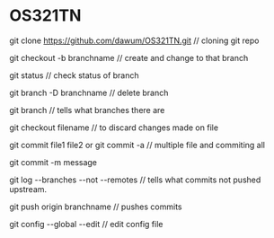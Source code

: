 # OS321TN
git clone https://github.com/dawum/OS321TN.git // cloning git repo

git checkout -b branchname // create and change to that branch

git status // check status of branch

git branch -D branchname // delete branch 

git branch // tells what branches there are 

git checkout filename // to discard changes made on file

git commit file1 file2 or git commit -a // multiple file and commiting all

git commit -m message 

git log --branches --not --remotes // tells what commits not pushed upstream.

git push origin branchname // pushes commits

git config --global --edit // edit config file

